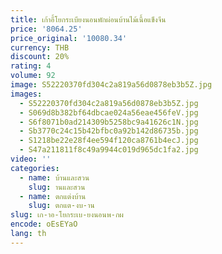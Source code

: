 ```yaml
---
title: เก้าอี้โยกระเบียงนอนพักผ่อนบ้านไม้เนื้อแข็งจีน
price: '8064.25'
price_original: '10080.34'
currency: THB
discount: 20%
rating: 4
volume: 92
image: S52220370fd304c2a819a56d0878eb3b5Z.jpg
images:
  - S52220370fd304c2a819a56d0878eb3b5Z.jpg
  - S069d8b382bf64dbcae024a56eae456feV.jpg
  - S6f8071b0ad214309b5258bc9a41626c1N.jpg
  - Sb3770c24c15b42bfbc0a92b142d86735b.jpg
  - S1218be22e28f4ee594f120ca8761b4ecJ.jpg
  - S47a211811f8c49a9944c019d965dc1fa2.jpg
video: ''
categories:
  - name: บ้านและสวน
    slug: านและสวน
  - name: ตกแต่งบ้าน
    slug: ตกแต-งบ-าน
slug: เก-าอ-โยกระเบ-ยงนอนพ-กผ
encode: oEsEYaO
lang: th
---
```

  